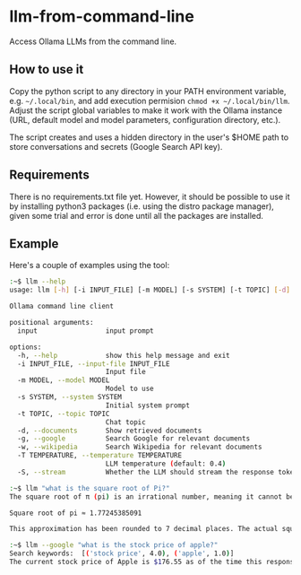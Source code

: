 # llm-from-command-line
Access Ollama LLMs from the command line.

## How to use it
Copy the python script to any directory in your PATH environment variable, e.g. `~/.local/bin`, and add execution permision `chmod +x ~/.local/bin/llm`. Adjust the script global variables to make it work with the Ollama instance (URL, default model and model parameters, configuration directory, etc.).

The script creates and uses a hidden directory in the user's $HOME path to store conversations and secrets (Google Search API key).

## Requirements
There is no requirements.txt file yet. However, it should be possible to use it by installing python3 packages (i.e. using the distro package manager), given some trial and error is done until all the packages are installed.

## Example

Here's a couple of examples using the tool:

```bash
:~$ llm --help
usage: llm [-h] [-i INPUT_FILE] [-m MODEL] [-s SYSTEM] [-t TOPIC] [-d] [-g] [-w] [-T TEMPERATURE] [-S] input

Ollama command line client

positional arguments:
  input                 input prompt

options:
  -h, --help            show this help message and exit
  -i INPUT_FILE, --input-file INPUT_FILE
                        Input file
  -m MODEL, --model MODEL
                        Model to use
  -s SYSTEM, --system SYSTEM
                        Initial system prompt
  -t TOPIC, --topic TOPIC
                        Chat topic
  -d, --documents       Show retrieved documents
  -g, --google          Search Google for relevant documents
  -w, --wikipedia       Search Wikipedia for relevant documents
  -T TEMPERATURE, --temperature TEMPERATURE
                        LLM temperature (default: 0.4)
  -S, --stream          Whether the LLM should stream the response tokens
```

```bash
:~$ llm "what is the square root of Pi?"
The square root of π (pi) is an irrational number, meaning it cannot be expressed as a simple fraction. However, we can approximate its value to a certain degree of precision. For example:

Square root of pi ≈ 1.77245385091

This approximation has been rounded to 7 decimal places. The actual square root of π is an irrational number and cannot be expressed as a finite decimal or a simple fraction.
```

```bash
:~$ llm --google "what is the stock price of apple?"
Search keywords:  [('stock price', 4.0), ('apple', 1.0)]
The current stock price of Apple is $176.55 as of the time this response was generated. This information was obtained from the Yahoo Finance website, which provides real-time stock prices for AAPL (Apple Inc.). The data is subject to change and should be verified using the provided links.
```
